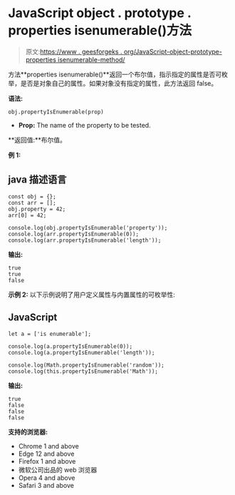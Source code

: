 # JavaScript object . prototype . properties isenumerable()方法

> 原文:[https://www . geesforgeks . org/JavaScript-object-prototype-properties isenumerable-method/](https://www.geeksforgeeks.org/javascript-object-prototype-propertyisenumerable-method/)

方法**properties isenumerable()**返回一个布尔值，指示指定的属性是否可枚举，是否是对象自己的属性。如果对象没有指定的属性，此方法返回 false。

**语法:**

```
obj.propertyIsEnumerable(prop)
```

*   **Prop:** The name of the property to be tested.

**返回值:**布尔值。

**例 1:**

## java 描述语言

```
const obj = {};
const arr = [];
obj.property = 42;
arr[0] = 42;

console.log(obj.propertyIsEnumerable('property'));
console.log(arr.propertyIsEnumerable(0));
console.log(arr.propertyIsEnumerable('length'));
```

**输出:**

```
true
true
false
```

**示例 2:** 以下示例说明了用户定义属性与内置属性的可枚举性:

## JavaScript

```
let a = ['is enumerable'];

console.log(a.propertyIsEnumerable(0));        
console.log(a.propertyIsEnumerable('length'));  

console.log(Math.propertyIsEnumerable('random')); 
console.log(this.propertyIsEnumerable('Math'));    
```

**输出:**

```
true
false
false
false
```

**支持的浏览器:**

*   Chrome 1 and above
*   Edge 12 and above
*   Firefox 1 and above
*   微软公司出品的 web 浏览器
*   Opera 4 and above
*   Safari 3 and above